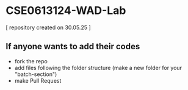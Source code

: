 # CSE0613124-WAD-Lab
[ repository created on 30.05.25 ]

## If anyone wants to add their codes
- fork the repo
- add files following the folder structure (make a new folder for your "batch-section")
- make Pull Request



